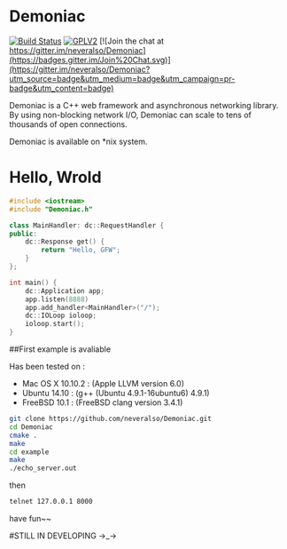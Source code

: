 # Demoniac

[![Build Status](https://travis-ci.org/neveralso/Demoniac.svg?branch=master)](https://travis-ci.org/neveralso/Demoniac)  [![GPLV2](https://img.shields.io/badge/License-GPLV2-brightgreen.svg)](http://www.gnu.org/licenses/gpl-2.0.html)  [![Join the chat at https://gitter.im/neveralso/Demoniac](https://badges.gitter.im/Join%20Chat.svg)](https://gitter.im/neveralso/Demoniac?utm_source=badge&utm_medium=badge&utm_campaign=pr-badge&utm_content=badge)

Demoniac is a C++ web framework and asynchronous networking library.
By using non-blocking network I/O,
Demoniac can scale to tens of thousands of open connections.

Demoniac is available on *nix system.


# Hello, Wrold

```c++
#include <iostream>
#include "Demoniac.h"

class MainHandler: dc::RequestHandler {
public:
	dc::Response get() {
		return "Hello, GFW";
	}
};

int main() {
	dc::Application app;
	app.listen(8888)
	app.add_handler<MainHandler>("/");
	dc::IOLoop ioloop;
	ioloop.start();
}
```


##First example is avaliable

Has been tested on :

- Mac OS X 10.10.2 : (Apple LLVM version 6.0)
- Ubuntu 14.10 : (g++ (Ubuntu 4.9.1-16ubuntu6) 4.9.1)
- FreeBSD 10.1 : (FreeBSD clang version 3.4.1)


```sh
git clone https://github.com/neveralso/Demoniac.git
cd Demoniac
cmake .
make
cd example
make
./echo_server.out
```

then

```sh
telnet 127.0.0.1 8000
```

have fun~~

#STILL IN DEVELOPING →_→
